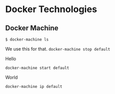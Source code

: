 # Docker Technologies

## Docker Machine

`$ docker-machine ls`


We use this for that.
`docker-machine stop default`

Hello

`docker-machine start default`


World


`docker-machine ip default`

